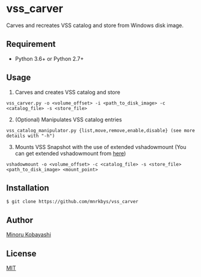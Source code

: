 # vss_carver
Carves and recreates VSS catalog and store from Windows disk image.

## Requirement
- Python 3.6+ or Python 2.7+

## Usage
1. Carves and creates VSS catalog and store
```
vss_carver.py -o <volume_offset> -i <path_to_disk_image> -c <catalog_file> -s <store_file>
```
2. (Optional) Manipulates VSS catalog entries
```
vss_catalog_manipulator.py {list,move,remove,enable,disable} (see more details with "-h")
```
3. Mounts VSS Snapshot with the use of extended vshadowmount (You can get extended vshadowmount from [here](https://github.com/mnrkbys/vss_carver/tree/master/extended-libvshadow))
```
vshadowmount -o <volume_offset> -c <catalog_file> -s <store_file> <path_to_disk_image> <mount_point>
```

## Installation
    $ git clone https://github.com/mnrkbys/vss_carver

## Author
[Minoru Kobayashi](https://twitter.com/unkn0wnbit)

## License
[MIT](http://opensource.org/licenses/mit-license.php)
